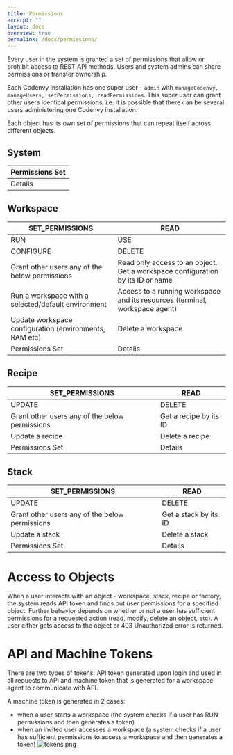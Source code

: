 ```yaml
---
title: Permissions
excerpt: ""
layout: docs
overview: true
permalink: /docs/permissions/
---
```

Every user in the system is granted a set of permissions that allow or prohibit access to REST API methods. Users and system admins can share permissions or transfer ownership.

Each Codenvy installation has one super user - `admin` with `manageCodenvy, manageUsers, setPermissions, readPermissions`. This super user can grant other users identical permissions, i.e. it is possible that there can be several users administering one Codenvy installation.

Each object has its own set of permissions that can repeat itself across different objects.

## System

| Permissions Set   
| --- 
| Details   

## Workspace

| SET_PERMISSIONS   | READ   
| --- | --- 
| RUN   | USE   
| CONFIGURE   | DELETE   
| Grant other users any of the below permissions   | Read only access to an object. Get a workspace configuration by its ID or name   
| Run a workspace with a selected/default environment   | Access to a running workspace and its resources (terminal, workspace agent)   
| Update workspace configuration (environments, RAM etc)   | Delete a workspace   
| Permissions Set   | Details   

## Recipe

| SET_PERMISSIONS   | READ   
| --- | --- 
| UPDATE   | DELETE   
| Grant other users any of the below permissions   | Get a recipe by its ID   
| Update a recipe   | Delete a recipe   
| Permissions Set   | Details   

## Stack

| SET_PERMISSIONS   | READ   
| --- | --- 
| UPDATE   | DELETE   
| Grant other users any of the below permissions   | Get a stack by its ID   
| Update a stack   | Delete a stack   
| Permissions Set   | Details   

# Access to Objects

When a user interacts with an object - workspace, stack, recipe or factory, the system reads API token and finds out user permissions for a specified object. Further behavior depends on whether or not a user has sufficient permissions for a requested action (read, modify, delete an object, etc).  A user either gets access to the object or 403 Unauthorized error is returned.

# API and Machine Tokens

There are two types of tokens: API token generated upon login and used in all requests to API and machine token that is generated for a workspace agent to communicate with API.

A machine token is generated in 2 cases:

* when a user starts a workspace (the system checks if a user has RUN permissions and then generates a token)
* when an invited user accesses a workspace (a system checks if a user has sufficient permissions to access a workspace and then generates a token)
![tokens.png](/images/tokens.png)
